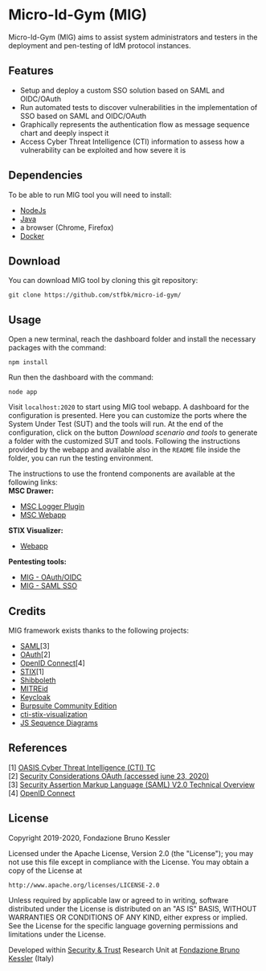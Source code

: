 # Micro-Id-Gym (MIG)

Micro-Id-Gym (MIG) aims to assist system administrators and testers in the deployment and pen-testing of IdM protocol instances.

## Features

- Setup and deploy a custom SSO solution based on SAML and OIDC/OAuth
- Run automated tests to discover vulnerabilities in the implementation of SSO based on SAML and OIDC/OAuth
- Graphically represents the authentication flow as message sequence chart and deeply inspect it
- Access Cyber Threat Intelligence (CTI) information to assess how a vulnerability can be exploited and how severe it is

## Dependencies

To be able to run MIG tool you will need to install:
- [NodeJs](https://nodejs.org/en/download/)
- [Java](https://www.java.com/it/download/)
- a browser (Chrome, Firefox)
- [Docker](https://docs.docker.com/get-docker/)


## Download

You can download MIG tool by cloning this git repository:

```
git clone https://github.com/stfbk/micro-id-gym/
```


## Usage

Open a new terminal, reach the dashboard folder and install the necessary packages with the command:

```
npm install
```

Run then the dashboard with the command:

```
node app
```
Visit `localhost:2020` to start using MIG tool webapp.
A dashboard for the configuration is presented. Here you can customize the ports where the System Under Test (SUT) and the tools will run.
At the end of the configuration, click on the button *Download scenario and tools* to generate a folder with the customized SUT and tools.
Following the instructions provided by the webapp and available also in the `README` file inside the folder, you can run the testing environment.

The instructions to use the frontend components are available at the following links: <br>
**MSC Drawer:**
- [MSC Logger Plugin](./docs/msc-logger.md)
- [MSC Webapp](./docs/msc-drawer.md)

**STIX Visualizer:**
- [Webapp](./docs/stix.md)

**Pentesting tools:**
- [MIG - OAuth/OIDC](./docs/oauth-plugin.md)
- [MIG - SAML SSO](./docs/saml-plugin.md)


## Credits

MIG framework exists thanks to the following projects:

- [SAML](https://docs.oasis-open.org/security/saml/Post2.0/sstc-saml-tech-overview-2.0.html)[3]
- [OAuth](https://tools.ietf.org/html/rfc6749)[2]
- [OpenID Connect](https://openid.net/connect/)[4]
- [STIX](https://oasis-open.github.io/cti-documentation/)[1]
- [Shibboleth](https://wiki.shibboleth.net/confluence/display/IDP30/Home)
- [MITREid](https://github.com/mitreid-connect)
- [Keycloak](https://github.com/keycloak)
- [Burpsuite Community Edition](https://portswigger.net/burp/communitydownload)
- [cti-stix-visualization](https://github.com/oasis-open/cti-stix-visualization)
- [JS Sequence Diagrams](https://github.com/bramp/js-sequence-diagrams)


## References

[1] [OASIS Cyber Threat Intelligence (CTI) TC](https://www.oasis-open.org/committees/cti) <br>
[2] [Security Considerations OAuth (accessed june 23, 2020)](https://tools.ietf.org/id/draft-bradley-oauth-jwt-encoded-state-08.html#rfc.section.6) <br>
[3] [Security Assertion Markup Language (SAML) V2.0 Technical Overview](http://docs.oasis-open.org/security/saml/Post2.0/sstc-saml-tech-overview-2.0.html) <br>
[4] [OpenID Connect](https://openid.net/connect/) <br>

## License
Copyright 2019-2020, Fondazione Bruno Kessler

Licensed under the Apache License, Version 2.0 (the "License"); you may not use this file except in compliance with the License. You may obtain a copy of the License at

```
http://www.apache.org/licenses/LICENSE-2.0
```

Unless required by applicable law or agreed to in writing, software distributed under the License is distributed on an "AS IS" BASIS, WITHOUT WARRANTIES OR CONDITIONS OF ANY KIND, either express or implied. See the License for the specific language governing permissions and limitations under the License.

Developed within [Security & Trust](https://stfbk.github.io/) Research Unit at [Fondazione Bruno Kessler](https://www.fbk.eu/en/) (Italy)
